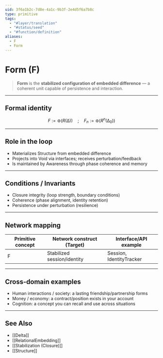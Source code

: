 ```yaml
---
uid: 3f6a1b2c-7d8e-4a1c-9b3f-2e4d5f6a7b8c
type: primitive
tags:
  - "#layer/translation"
  - "#status/seed"
  - "#function/definition"
aliases:
  - F
  - Form
---
```


# Form (F)

> **Form** is the **stabilized configuration of embedded difference** — a coherent unit capable of persistence and interaction.

---

## Formal identity

$$
F := ⊚(R(∆)) \quad ; \quad F_n := ⊚(R^n(∆_0))
$$

---

## Role in the loop

- Materializes Structure from embedded difference
- Projects into Void via interfaces; receives perturbation/feedback
- Is maintained by Awareness through phase coherence and memory

---

## Conditions / Invariants

- Closure integrity (loop strength, boundary conditions)
- Coherence (phase alignment, identity retention)
- Persistence under perturbation (resilience)

---

## Network mapping

| Primitive concept | Network construct (Target) | Interface/API example |
|-------------------|----------------------------|-----------------------|
| F                 | Stabilized session/identity | Session, IdentityTracker |

---

## Cross-domain examples

- Human interactions / society: a lasting friendship/partnership forms
- Money / economy: a contract/position exists in your account
- Cognition: a concept you can recall and use across situations

---

## See Also

- [[Delta]]
- [[RelationalEmbedding]]
- [[Stabilization (Closure)]]
- [[Structure]]
